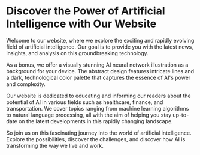 <!--font:I would recommend using the "Montserrat" font for the website.-->

# Discover the Power of Artificial Intelligence with Our Website

Welcome to our website, where we explore the exciting and rapidly evolving field of artificial intelligence. Our goal is to provide you with the latest news, insights, and analysis on this groundbreaking technology.

As a bonus, we offer a visually stunning AI neural network illustration as a background for your device. The abstract design features intricate lines and a dark, technological color palette that captures the essence of AI's power and complexity.

Our website is dedicated to educating and informing our readers about the potential of AI in various fields such as healthcare, finance, and transportation. We cover topics ranging from machine learning algorithms to natural language processing, all with the aim of helping you stay up-to-date on the latest developments in this rapidly changing landscape.

So join us on this fascinating journey into the world of artificial intelligence. Explore the possibilities, discover the challenges, and discover how AI is transforming the way we live and work.

<!--

Write me markdown content of website with wallpaper:

"A wallpaper featuring an abstract illustration of an AI neural network, with intricate lines and a dark and technological color palette."

The header of the page should not be copy of the text but rather a real content of the website which is using this wallpaper.


---


# Neural Network Wallpaper

This stunning wallpaper features an abstract illustration of an AI neural network, with intricate lines and a dark and technological color palette. It's the perfect choice for anyone who wants to add a touch of futuristic style to their desktop or mobile device.

Whether you're a tech enthusiast, a programmer, or just someone who appreciates cutting-edge design, this wallpaper is sure to impress. The intricate lines and patterns of the neural network create a mesmerizing visual effect that will keep you staring at your screen for hours.

So why wait? Download this amazing wallpaper today and give your device the upgrade it deserves!


---


Heading should not include word "wallpaper". The website should not be about the wallpaper itself, wallpaper is just a related background, rewrite whole content.


---


# Discover the Future with Our AI Neural Network Wallpaper

Our website is proud to offer an incredible AI neural network wallpaper that will transform your desktop or mobile device into a futuristic work of art. The abstract illustration features intricate lines and a dark, technological color palette that will leave you mesmerized.

But our website is about more than just this stunning wallpaper. We're dedicated to exploring the cutting-edge world of artificial intelligence and its impact on our lives. With articles, news, and analysis from leading experts in the field, we aim to provide our readers with a deeper understanding of the future of technology.

Whether you're a tech enthusiast, a programmer, or simply curious about the latest trends in AI, our website has something for you. So why not join us on this exciting journey into the world of neural networks and discover what the future holds?


---


Heading should not include word "wallpaper". The website should not be about the wallpaper itself, wallpaper is just a related background, rewrite whole content.


---


# Exploring the Fascinating World of Artificial Intelligence

Welcome to our website, where we delve into the exciting and rapidly evolving field of artificial intelligence. Our goal is to provide you with the latest news, insights, and analysis on this groundbreaking technology.

As a bonus, we offer a visually stunning AI neural network illustration as a background for your desktop or mobile device. The abstract design features intricate lines and a dark, technological color palette that perfectly captures the essence of AI.

But our website is about more than just aesthetics. We aim to educate and inform our readers about the potential of AI in various fields such as healthcare, finance, and transportation. From machine learning algorithms to natural language processing, we cover it all.

So join us on this fascinating journey into the world of artificial intelligence. Explore the possibilities, discover the challenges, and stay up-to-date on the latest developments in this rapidly changing landscape.


---


Heading is too long, rewrite whole content.


---


# Discover the Power of Artificial Intelligence with Our Website

Welcome to our website, where we explore the exciting and rapidly evolving field of artificial intelligence. Our goal is to provide you with the latest news, insights, and analysis on this groundbreaking technology.

As a bonus, we offer a visually stunning AI neural network illustration as a background for your device. The abstract design features intricate lines and a dark, technological color palette that captures the essence of AI's power and complexity.

Our website is dedicated to educating and informing our readers about the potential of AI in various fields such as healthcare, finance, and transportation. We cover topics ranging from machine learning algorithms to natural language processing, all with the aim of helping you stay up-to-date on the latest developments in this rapidly changing landscape.

So join us on this fascinating journey into the world of artificial intelligence. Explore the possibilities, discover the challenges, and discover how AI is transforming the way we live and work.


---


Write me a Google font which is best fitting for the website.

Pick from the list:
- Alegreya
- Lato
- Barlow Condensed
- Great Vibes
- Roboto
- Futura
- Exo 2
- Raleway
- IBM Plex Sans
- Dancing Script
- Montserrat
- Poppins
- Open Sans
- Inter
- Playfair Display
- Lobster
- Orbitron


Write just the font name nothing else.


---


I would recommend using the "Montserrat" font for the website.

-->
